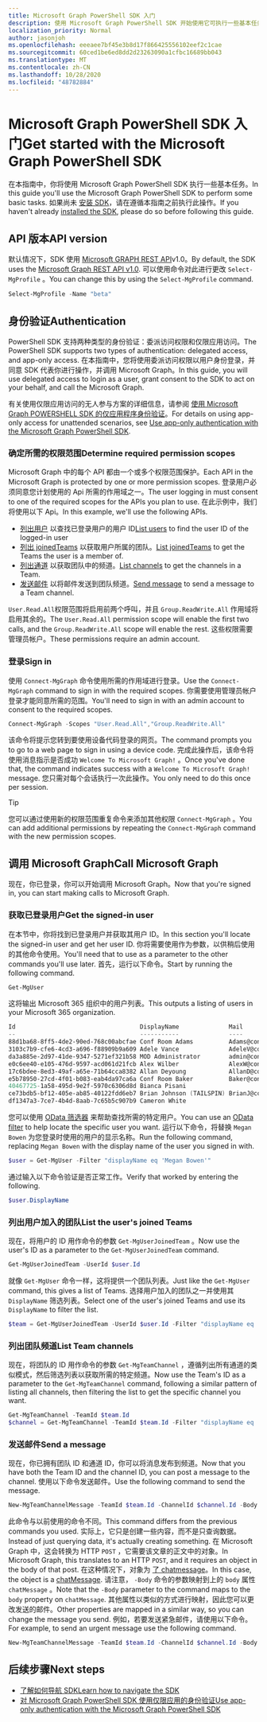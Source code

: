 ```yaml
---
title: Microsoft Graph PowerShell SDK 入门
description: 使用 Microsoft Graph PowerShell SDK 开始使用它可执行一些基本任务。
localization_priority: Normal
author: jasonjoh
ms.openlocfilehash: eeeaee7bf45e3b8d17f866425556102eef2c1cae
ms.sourcegitcommit: 60ced1be6ed8dd2d23263090a1cfbc16689bb043
ms.translationtype: MT
ms.contentlocale: zh-CN
ms.lasthandoff: 10/28/2020
ms.locfileid: "48782884"
---
```

# <a name="get-started-with-the-microsoft-graph-powershell-sdk"></a><span data-ttu-id="37e60-103">Microsoft Graph PowerShell SDK 入门</span><span class="sxs-lookup"><span data-stu-id="37e60-103">Get started with the Microsoft Graph PowerShell SDK</span></span>

<span data-ttu-id="37e60-104">在本指南中，你将使用 Microsoft Graph PowerShell SDK 执行一些基本任务。</span><span class="sxs-lookup"><span data-stu-id="37e60-104">In this guide you'll use the Microsoft Graph PowerShell SDK to perform some basic tasks.</span></span> <span data-ttu-id="37e60-105">如果尚未 [安装 SDK](installation.md)，请在遵循本指南之前执行此操作。</span><span class="sxs-lookup"><span data-stu-id="37e60-105">If you haven't already [installed the SDK](installation.md), please do so before following this guide.</span></span>

## <a name="api-version"></a><span data-ttu-id="37e60-106">API 版本</span><span class="sxs-lookup"><span data-stu-id="37e60-106">API version</span></span>

<span data-ttu-id="37e60-107">默认情况下，SDK 使用 [Microsoft GRAPH REST API](/graph/api/overview?view=graph-rest-1.0)v1.0。</span><span class="sxs-lookup"><span data-stu-id="37e60-107">By default, the SDK uses the [Microsoft Graph REST API v1.0](/graph/api/overview?view=graph-rest-1.0).</span></span> <span data-ttu-id="37e60-108">可以使用命令对此进行更改 `Select-MgProfile` 。</span><span class="sxs-lookup"><span data-stu-id="37e60-108">You can change this by using the `Select-MgProfile` command.</span></span>

```powershell
Select-MgProfile -Name "beta"
```

## <a name="authentication"></a><span data-ttu-id="37e60-109">身份验证</span><span class="sxs-lookup"><span data-stu-id="37e60-109">Authentication</span></span>

<span data-ttu-id="37e60-110">PowerShell SDK 支持两种类型的身份验证：委派访问权限和仅限应用访问。</span><span class="sxs-lookup"><span data-stu-id="37e60-110">The PowerShell SDK supports two types of authentication: delegated access, and app-only access.</span></span> <span data-ttu-id="37e60-111">在本指南中，您将使用委派访问权限以用户身份登录，并同意 SDK 代表你进行操作，并调用 Microsoft Graph。</span><span class="sxs-lookup"><span data-stu-id="37e60-111">In this guide, you will use delegated access to login as a user, grant consent to the SDK to act on your behalf, and call the Microsoft Graph.</span></span>

<span data-ttu-id="37e60-112">有关使用仅限应用访问的无人参与方案的详细信息，请参阅 [使用 Microsoft Graph POWERSHELL SDK 的仅应用程序身份验证](app-only.md)。</span><span class="sxs-lookup"><span data-stu-id="37e60-112">For details on using app-only access for unattended scenarios, see [Use app-only authentication with the Microsoft Graph PowerShell SDK](app-only.md).</span></span>

### <a name="determine-required-permission-scopes"></a><span data-ttu-id="37e60-113">确定所需的权限范围</span><span class="sxs-lookup"><span data-stu-id="37e60-113">Determine required permission scopes</span></span>

<span data-ttu-id="37e60-114">Microsoft Graph 中的每个 API 都由一个或多个权限范围保护。</span><span class="sxs-lookup"><span data-stu-id="37e60-114">Each API in the Microsoft Graph is protected by one or more permission scopes.</span></span> <span data-ttu-id="37e60-115">登录用户必须同意您计划使用的 Api 所需的作用域之一。</span><span class="sxs-lookup"><span data-stu-id="37e60-115">The user logging in must consent to one of the required scopes for the APIs you plan to use.</span></span> <span data-ttu-id="37e60-116">在此示例中，我们将使用以下 Api。</span><span class="sxs-lookup"><span data-stu-id="37e60-116">In this example, we'll use the following APIs.</span></span>

- <span data-ttu-id="37e60-117">[列出用户](/graph/api/user-list?view=graph-rest-1.0) 以查找已登录用户的用户 ID</span><span class="sxs-lookup"><span data-stu-id="37e60-117">[List users](/graph/api/user-list?view=graph-rest-1.0) to find the user ID of the logged-in user</span></span>
- <span data-ttu-id="37e60-118">[列出 joinedTeams](/graph/api/user-list-joinedteams?view=graph-rest-1.0) 以获取用户所属的团队。</span><span class="sxs-lookup"><span data-stu-id="37e60-118">[List joinedTeams](/graph/api/user-list-joinedteams?view=graph-rest-1.0) to get the Teams the user is a member of.</span></span>
- <span data-ttu-id="37e60-119">[列出通道](/graph/api/channel-list?view=graph-rest-1.0) 以获取团队中的频道。</span><span class="sxs-lookup"><span data-stu-id="37e60-119">[List channels](/graph/api/channel-list?view=graph-rest-1.0) to get the channels in a Team.</span></span>
- <span data-ttu-id="37e60-120">[发送邮件](/graph/api/channel-post-messages?view=graph-rest-1.0) 以将邮件发送到团队频道。</span><span class="sxs-lookup"><span data-stu-id="37e60-120">[Send message](/graph/api/channel-post-messages?view=graph-rest-1.0) to send a message to a Team channel.</span></span>

<span data-ttu-id="37e60-121">`User.Read.All`权限范围将启用前两个呼叫，并且 `Group.ReadWrite.All` 作用域将启用其余的。</span><span class="sxs-lookup"><span data-stu-id="37e60-121">The `User.Read.All` permission scope will enable the first two calls, and the `Group.ReadWrite.All` scope will enable the rest.</span></span> <span data-ttu-id="37e60-122">这些权限需要管理员帐户。</span><span class="sxs-lookup"><span data-stu-id="37e60-122">These permissions require an admin account.</span></span>

### <a name="sign-in"></a><span data-ttu-id="37e60-123">登录</span><span class="sxs-lookup"><span data-stu-id="37e60-123">Sign in</span></span>

<span data-ttu-id="37e60-124">使用 `Connect-MgGraph` 命令使用所需的作用域进行登录。</span><span class="sxs-lookup"><span data-stu-id="37e60-124">Use the `Connect-MgGraph` command to sign in with the required scopes.</span></span> <span data-ttu-id="37e60-125">你需要使用管理员帐户登录才能同意所需的范围。</span><span class="sxs-lookup"><span data-stu-id="37e60-125">You'll need to sign in with an admin account to consent to the required scopes.</span></span>

```powershell
Connect-MgGraph -Scopes "User.Read.All","Group.ReadWrite.All"
```

<span data-ttu-id="37e60-126">该命令将提示您转到要使用设备代码登录的网页。</span><span class="sxs-lookup"><span data-stu-id="37e60-126">The command prompts you to go to a web page to sign in using a device code.</span></span> <span data-ttu-id="37e60-127">完成此操作后，该命令将使用消息指示是否成功 `Welcome To Microsoft Graph!` 。</span><span class="sxs-lookup"><span data-stu-id="37e60-127">Once you've done that, the command indicates success with a `Welcome To Microsoft Graph!` message.</span></span> <span data-ttu-id="37e60-128">您只需对每个会话执行一次此操作。</span><span class="sxs-lookup"><span data-stu-id="37e60-128">You only need to do this once per session.</span></span>

> [!TIP]
> <span data-ttu-id="37e60-129">您可以通过使用新的权限范围重复命令来添加其他权限 `Connect-MgGraph` 。</span><span class="sxs-lookup"><span data-stu-id="37e60-129">You can add additional permissions by repeating the `Connect-MgGraph` command with the new permission scopes.</span></span>

## <a name="call-microsoft-graph"></a><span data-ttu-id="37e60-130">调用 Microsoft Graph</span><span class="sxs-lookup"><span data-stu-id="37e60-130">Call Microsoft Graph</span></span>

<span data-ttu-id="37e60-131">现在，你已登录，你可以开始调用 Microsoft Graph。</span><span class="sxs-lookup"><span data-stu-id="37e60-131">Now that you're signed in, you can start making calls to Microsoft Graph.</span></span>

### <a name="get-the-signed-in-user"></a><span data-ttu-id="37e60-132">获取已登录用户</span><span class="sxs-lookup"><span data-stu-id="37e60-132">Get the signed-in user</span></span>

<span data-ttu-id="37e60-133">在本节中，你将找到已登录用户并获取其用户 ID。</span><span class="sxs-lookup"><span data-stu-id="37e60-133">In this section you'll locate the signed-in user and get her user ID.</span></span> <span data-ttu-id="37e60-134">你将需要使用作为参数，以供稍后使用的其他命令使用。</span><span class="sxs-lookup"><span data-stu-id="37e60-134">You'll need that to use as a parameter to the other commands you'll use later.</span></span> <span data-ttu-id="37e60-135">首先，运行以下命令。</span><span class="sxs-lookup"><span data-stu-id="37e60-135">Start by running the following command.</span></span>

```powershell
Get-MgUser
```

<span data-ttu-id="37e60-136">这将输出 Microsoft 365 组织中的用户列表。</span><span class="sxs-lookup"><span data-stu-id="37e60-136">This outputs a listing of users in your Microsoft 365 organization.</span></span>

```powershell
Id                                   DisplayName              Mail                                  UserPrincipalName
--                                   -----------              ----                                  -----------------
88d1ba68-8ff5-4de2-90ed-768c00abcfae Conf Room Adams          Adams@contoso.onmicrosoft.com         Adams@contoso.…
3103c7b9-cfe6-4cd3-a696-f88909b9a609 Adele Vance              AdeleV@contoso.OnMicrosoft.com        AdeleV@contoso…
da3a885e-2d97-41de-9347-5271ef321b58 MOD Administrator        admin@contoso.OnMicrosoft.com         admin@contoso.…
e0c6ee40-e105-476d-9597-acd061d21fcb Alex Wilber              AlexW@contoso.OnMicrosoft.com         AlexW@contoso.…
17c6bdee-8ed3-49af-a65e-71b64cca8382 Allan Deyoung            AllanD@contoso.OnMicrosoft.com        AllanD@contoso…
e5b78950-27cd-4f01-b083-eab4da97ca6a Conf Room Baker          Baker@contoso.onmicrosoft.com         Baker@contoso.…
40467725-1a58-495d-9e2f-5970c6306d8d Bianca Pisani                                                  BiancaP@contoso…
ce73bdb5-bf12-405e-ab85-40122fdd6eb7 Brian Johnson (TAILSPIN) BrianJ@contoso.onmicrosoft.com        BrianJ@contoso…
df1347a3-7ce7-4b4d-8aab-7c65b5c907b9 Cameron White                                                  CameronW@contoso…
```

<span data-ttu-id="37e60-137">您可以使用 [OData 筛选器](../query-parameters.md#filter-parameter) 来帮助查找所需的特定用户。</span><span class="sxs-lookup"><span data-stu-id="37e60-137">You can use an [OData filter](../query-parameters.md#filter-parameter) to help locate the specific user you want.</span></span> <span data-ttu-id="37e60-138">运行以下命令，将替换 `Megan Bowen` 为您登录时使用的用户的显示名称。</span><span class="sxs-lookup"><span data-stu-id="37e60-138">Run the following command, replacing `Megan Bowen` with the display name of the user you signed in with.</span></span>

```powershell
$user = Get-MgUser -Filter "displayName eq 'Megan Bowen'"
```

<span data-ttu-id="37e60-139">通过输入以下命令验证是否正常工作。</span><span class="sxs-lookup"><span data-stu-id="37e60-139">Verify that worked by entering the following.</span></span>

```powershell
$user.DisplayName
```

### <a name="list-the-users-joined-teams"></a><span data-ttu-id="37e60-140">列出用户加入的团队</span><span class="sxs-lookup"><span data-stu-id="37e60-140">List the user's joined Teams</span></span>

<span data-ttu-id="37e60-141">现在，将用户的 ID 用作命令的参数 `Get-MgUserJoinedTeam` 。</span><span class="sxs-lookup"><span data-stu-id="37e60-141">Now use the user's ID as a parameter to the `Get-MgUserJoinedTeam` command.</span></span>

```powershell
Get-MgUserJoinedTeam -UserId $user.Id
```

<span data-ttu-id="37e60-142">就像 `Get-MgUser` 命令一样，这将提供一个团队列表。</span><span class="sxs-lookup"><span data-stu-id="37e60-142">Just like the `Get-MgUser` command, this gives a list of Teams.</span></span> <span data-ttu-id="37e60-143">选择用户加入的团队之一并使用其 `DisplayName` 筛选列表。</span><span class="sxs-lookup"><span data-stu-id="37e60-143">Select one of the user's joined Teams and use its `DisplayName` to filter the list.</span></span>

```powershell
$team = Get-MgUserJoinedTeam -UserId $user.Id -Filter "displayName eq 'Sales and Marketing'"
```

### <a name="list-team-channels"></a><span data-ttu-id="37e60-144">列出团队频道</span><span class="sxs-lookup"><span data-stu-id="37e60-144">List Team channels</span></span>

<span data-ttu-id="37e60-145">现在，将团队的 ID 用作命令的参数 `Get-MgTeamChannel` ，遵循列出所有通道的类似模式，然后筛选列表以获取所需的特定频道。</span><span class="sxs-lookup"><span data-stu-id="37e60-145">Now use the Team's ID as a parameter to the `Get-MgTeamChannel` command, following a similar pattern of listing all channels, then filtering the list to get the specific channel you want.</span></span>

```powershell
Get-MgTeamChannel -TeamId $team.Id
$channel = Get-MgTeamChannel -TeamId $team.Id -Filter "displayName eq 'General'"
```

### <a name="send-a-message"></a><span data-ttu-id="37e60-146">发送邮件</span><span class="sxs-lookup"><span data-stu-id="37e60-146">Send a message</span></span>

<span data-ttu-id="37e60-147">现在，你已拥有团队 ID 和通道 ID，你可以将消息发布到频道。</span><span class="sxs-lookup"><span data-stu-id="37e60-147">Now that you have both the Team ID and the channel ID, you can post a message to the channel.</span></span> <span data-ttu-id="37e60-148">使用以下命令发送邮件。</span><span class="sxs-lookup"><span data-stu-id="37e60-148">Use the following command to send the message.</span></span>

```powershell
New-MgTeamChannelMessage -TeamId $team.Id -ChannelId $channel.Id -Body @{ Content="Hello World" }
```

<span data-ttu-id="37e60-149">此命令与以前使用的命令不同。</span><span class="sxs-lookup"><span data-stu-id="37e60-149">This command differs from the previous commands you used.</span></span> <span data-ttu-id="37e60-150">实际上，它只是创建一些内容，而不是只查询数据。</span><span class="sxs-lookup"><span data-stu-id="37e60-150">Instead of just querying data, it's actually creating something.</span></span> <span data-ttu-id="37e60-151">在 Microsoft Graph 中，这会转换为 HTTP `POST` ，它需要该文章的正文中的对象。</span><span class="sxs-lookup"><span data-stu-id="37e60-151">In Microsoft Graph, this translates to an HTTP `POST`, and it requires an object in the body of that post.</span></span> <span data-ttu-id="37e60-152">在这种情况下，对象为 [了 chatmessage](/graph/resources/chatmessage?view=graph-rest-1.0)。</span><span class="sxs-lookup"><span data-stu-id="37e60-152">In this case, the object is a [chatMessage](/graph/resources/chatmessage?view=graph-rest-1.0).</span></span> <span data-ttu-id="37e60-153">请注意， `-Body` 命令的参数映射到上的 `body` 属性 `chatMessage` 。</span><span class="sxs-lookup"><span data-stu-id="37e60-153">Note that the `-Body` parameter to the command maps to the `body` property on `chatMessage`.</span></span> <span data-ttu-id="37e60-154">其他属性以类似的方式进行映射，因此您可以更改发送的邮件。</span><span class="sxs-lookup"><span data-stu-id="37e60-154">Other properties are mapped in a similar way, so you can change the message you send.</span></span> <span data-ttu-id="37e60-155">例如，若要发送紧急邮件，请使用以下命令。</span><span class="sxs-lookup"><span data-stu-id="37e60-155">For example, to send an urgent message use the following command.</span></span>

```powershell
New-MgTeamChannelMessage -TeamId $team.Id -ChannelId $channel.Id -Body @{ Content="Hello World" } -Importance "urgent"
```

## <a name="next-steps"></a><span data-ttu-id="37e60-156">后续步骤</span><span class="sxs-lookup"><span data-stu-id="37e60-156">Next steps</span></span>

- [<span data-ttu-id="37e60-157">了解如何导航 SDK</span><span class="sxs-lookup"><span data-stu-id="37e60-157">Learn how to navigate the SDK</span></span>](navigating.md)
- [<span data-ttu-id="37e60-158">对 Microsoft Graph PowerShell SDK 使用仅限应用的身份验证</span><span class="sxs-lookup"><span data-stu-id="37e60-158">Use app-only authentication with the Microsoft Graph PowerShell SDK</span></span>](app-only.md)
